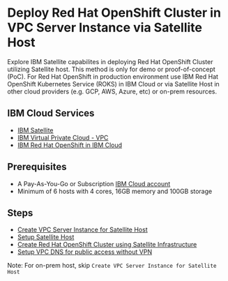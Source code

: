 # Deploy Red Hat OpenShift Cluster in VPC Server Instance via Satellite Host 

Explore IBM Satellite capabilites in deploying Red Hat OpenShift Cluster utilizing Satellite host.  This method is only for demo or proof-of-concept (PoC).  For Red Hat OpenShift in production environment use IBM Red Hat OpenShift Kubernetes Service (ROKS) in IBM Cloud or via Satellite Host in other cloud providers (e.g. GCP, AWS, Azure, etc) or on-prem resources.

## IBM Cloud Services

* [IBM Satellite](https://cloud.ibm.com/docs/satellite?topic=satellite-about)
* [IBM Virtual Private Cloud - VPC](https://www.ibm.com/cloud/learn/vpc)
* [IBM Red Hat OpenShift in IBM Cloud](https://cloud.ibm.com/docs/openshift?topic=openshift-getting-started)


## Prerequisites 
* A Pay-As-You-Go or Subscription [IBM Cloud account](https://cloud.ibm.com/registration)
* Minimum of 6 hosts with 4 cores, 16GB memory and 100GB storage

## Steps

* [Create VPC Server Instance for Satellite Host](./docs/vpc-setup.md)
* [Setup Satellite Host](./docs/manual-host-setup.md)
* [Create Red Hat OpenShift Cluster using Satellite Infrastructure](./docs/roks-setup.md)
* [Setup VPC DNS for public access without VPN](./docs/vpc-dns-setup.md)

Note:
For on-prem host, skip `Create VPC Server Instance for Satellite Host`